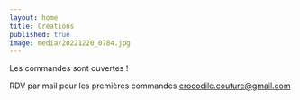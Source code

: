 ```yaml
---
layout: home
title: Créations
published: true
image: media/20221220_0784.jpg
---
```


Les commandes sont ouvertes !  

RDV par mail pour les premières commandes [crocodile.couture@gmail.com](mailto:crocodile.couture@gmail.com)


